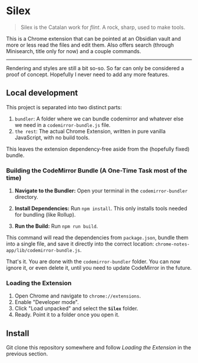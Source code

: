 # Silex

> Silex is the Catalan work for _flint_. A rock, sharp, used to make tools.

This is a Chrome extension that can be pointed at an Obsidian vault and more or less read the files and edit them.
Also offers search (through Minisearch, title only for now) and a couple commands.

---

Rendering and styles are still a bit so-so. So far can only be considered a proof of concept. Hopefully I never need
to add any more features.

## Local development

This project is separated into two distinct parts:

1.  `bundler`: A folder where we can bundle codemirror and whatever else we need in a `codemirror-bundle.js` file.
2.  `the rest`: The actual Chrome Extension, written in pure vanilla JavaScript, with no build tools.

This leaves the extension dependency-free aside from the (hopefully fixed) bundle.

### Building the CodeMirror Bundle (A One-Time Task most of the time)

1.  **Navigate to the Bundler:**
    Open your terminal in the `codemirror-bundler` directory.

2.  **Install Dependencies:**
    Run `npm install`. This only installs tools needed for bundling (like Rollup).

3.  **Run the Build:**
    Run `npm run build`.

This command will read the dependencies from `package.json`, bundle them into a single file, and save it directly into the correct location: `chrome-notes-app/lib/codemirror-bundle.js`.

That's it. You are done with the `codemirror-bundler` folder. You can now ignore it, or even delete it, until you need to update CodeMirror in the future.

### Loading the Extension

1.  Open Chrome and navigate to `chrome://extensions`.
2.  Enable "Developer mode".
3.  Click "Load unpacked" and select the **`Silex`** folder.
4.  Ready. Point it to a folder once you open it.

## Install

Git clone this repository somewhere and follow _Loading the Extension_ in the previous section.
